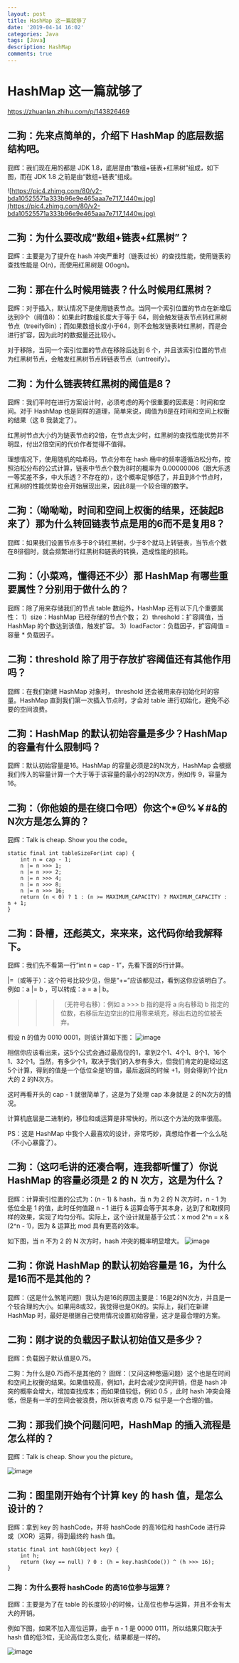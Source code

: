 ```yaml
---
layout: post
title: HashMap 这一篇就够了
date: '2019-04-14 16:02'
categories: Java
tags: [Java]
description: HashMap
comments: true
---
```


# HashMap 这一篇就够了

https://zhuanlan.zhihu.com/p/143826469

## 二狗：先来点简单的，介绍下 HashMap 的底层数据结构吧。

囧辉：我们现在用的都是 JDK 1.8，底层是由“数组+链表+红黑树”组成，如下图，而在 JDK 1.8 之前是由“数组+链表”组成。

![https://pic4.zhimg.com/80/v2-bda10525571a333b96e9e465aaa7e717_1440w.jpg](https://pic4.zhimg.com/80/v2-bda10525571a333b96e9e465aaa7e717_1440w.jpg)

## 二狗：为什么要改成“数组+链表+红黑树”？
囧辉：主要是为了提升在 hash 冲突严重时（链表过长）的查找性能，使用链表的查找性能是 O(n)，而使用红黑树是 O(logn)。

## 二狗：那在什么时候用链表？什么时候用红黑树？
囧辉：对于插入，默认情况下是使用链表节点。当同一个索引位置的节点在新增后达到9个（阈值8）：如果此时数组长度大于等于 64，则会触发链表节点转红黑树节点（treeifyBin）；而如果数组长度小于64，则不会触发链表转红黑树，而是会进行扩容，因为此时的数据量还比较小。

对于移除，当同一个索引位置的节点在移除后达到 6 个，并且该索引位置的节点为红黑树节点，会触发红黑树节点转链表节点（untreeify）。

## 二狗：为什么链表转红黑树的阈值是8？
囧辉：我们平时在进行方案设计时，必须考虑的两个很重要的因素是：时间和空间。对于 HashMap 也是同样的道理，简单来说，阈值为8是在时间和空间上权衡的结果（这 B 我装定了）。

红黑树节点大小约为链表节点的2倍，在节点太少时，红黑树的查找性能优势并不明显，付出2倍空间的代价作者觉得不值得。

理想情况下，使用随机的哈希码，节点分布在 hash 桶中的频率遵循泊松分布，按照泊松分布的公式计算，链表中节点个数为8时的概率为 0.00000006（跟大乐透一等奖差不多，中大乐透？不存在的），这个概率足够低了，并且到8个节点时，红黑树的性能优势也会开始展现出来，因此8是一个较合理的数字。

## 二狗：（呦呦呦，时间和空间上权衡的结果，还装起B来了）那为什么转回链表节点是用的6而不是复用8？
囧辉：如果我们设置节点多于8个转红黑树，少于8个就马上转链表，当节点个数在8徘徊时，就会频繁进行红黑树和链表的转换，造成性能的损耗。

## 二狗：（小菜鸡，懂得还不少）那 HashMap 有哪些重要属性？分别用于做什么的？
囧辉：除了用来存储我们的节点 table 数组外，HashMap 还有以下几个重要属性：
1）size：HashMap 已经存储的节点个数；
2）threshold：扩容阈值，当 HashMap 的个数达到该值，触发扩容。
3）loadFactor：负载因子，扩容阈值 = 容量 * 负载因子。

## 二狗：threshold 除了用于存放扩容阈值还有其他作用吗？
囧辉：在我们新建 HashMap 对象时， threshold 还会被用来存初始化时的容量。HashMap 直到我们第一次插入节点时，才会对 table 进行初始化，避免不必要的空间浪费。

## 二狗：HashMap 的默认初始容量是多少？HashMap 的容量有什么限制吗？
囧辉：默认初始容量是16。HashMap 的容量必须是2的N次方，HashMap 会根据我们传入的容量计算一个大于等于该容量的最小的2的N次方，例如传 9，容量为16。

## 二狗：（你他娘的是在绕口令吧）你这个*@%￥#&的N次方是怎么算的？
囧辉：Talk is cheap. Show you the code。
```
static final int tableSizeFor(int cap) {
    int n = cap - 1;
    n |= n >>> 1;
    n |= n >>> 2;
    n |= n >>> 4;
    n |= n >>> 8;
    n |= n >>> 16;
    return (n < 0) ? 1 : (n >= MAXIMUM_CAPACITY) ? MAXIMUM_CAPACITY : n + 1;
}
```

## 二狗：卧槽，还彪英文，来来来，这代码你给我解释下。
囧辉：我们先不看第一行“int n = cap - 1”，先看下面的5行计算。

|=（或等于）：这个符号比较少见，但是“+=”应该都见过，看到这你应该明白了。例如：a |= b ，可以转成：a = a | b。

>>>（无符号右移）：例如 a >>> b 指的是将 a 向右移动 b 指定的位数，右移后左边空出的位用零来填充，移出右边的位被丢弃。

假设 n 的值为 0010 0001，则该计算如下图：
![image](https://pic1.zhimg.com/80/v2-5e63c4df357c967aafc7fb33a3d1d768_1440w.jpg)

相信你应该看出来，这5个公式会通过最高位的1，拿到2个1、4个1、8个1、16个1、32个1。当然，有多少个1，取决于我们的入参有多大，但我们肯定的是经过这5个计算，得到的值是一个低位全是1的值，最后返回的时候 +1，则会得到1个比n 大的 2 的N次方。

这时再看开头的 cap - 1 就很简单了，这是为了处理 cap 本身就是 2 的N次方的情况。

计算机底层是二进制的，移位和或运算是非常快的，所以这个方法的效率很高。

PS：这是 HashMap 中我个人最喜欢的设计，非常巧妙，真想给作者一个么么哒（不小心暴露了）。


## 二狗：（这叼毛讲的还凑合啊，连我都听懂了）你说 HashMap 的容量必须是 2 的 N 次方，这是为什么？
囧辉：计算索引位置的公式为：(n - 1) & hash，当 n 为 2 的 N 次方时，n - 1 为低位全是 1 的值，此时任何值跟 n - 1 进行 & 运算会等于其本身，达到了和取模同样的效果，实现了均匀分布。实际上，这个设计就是基于公式：x mod 2^n = x & (2^n - 1)，因为 & 运算比 mod 具有更高的效率。

如下图，当 n 不为 2 的 N 次方时，hash 冲突的概率明显增大。
![image](https://pic3.zhimg.com/80/v2-550e1f8eb0e154bbec227af617556032_1440w.jpg)


## 二狗：你说 HashMap 的默认初始容量是 16，为什么是16而不是其他的？
囧辉：（这是什么煞笔问题）我认为是16的原因主要是：16是2的N次方，并且是一个较合理的大小。如果用8或32，我觉得也是OK的。实际上，我们在新建 HashMap 时，最好是根据自己使用情况设置初始容量，这才是最合理的方案。

## 二狗：刚才说的负载因子默认初始值又是多少？
囧辉：负载因子默认值是0.75。

二狗：为什么是0.75而不是其他的？
囧辉：（又问这种憨逼问题）这个也是在时间和空间上权衡的结果。如果值较高，例如1，此时会减少空间开销，但是 hash 冲突的概率会增大，增加查找成本；而如果值较低，例如 0.5 ，此时 hash 冲突会降低，但是有一半的空间会被浪费，所以折衷考虑 0.75 似乎是一个合理的值。

## 二狗：那我们换个问题问吧，HashMap 的插入流程是怎么样的？
囧辉：Talk is cheap. Show you the picture。

![image](https://pic1.zhimg.com/80/v2-3c9aa56b20ea776bd0ccf1e4584bfff8_1440w.jpg)


## 二狗：图里刚开始有个计算 key 的 hash 值，是怎么设计的？
囧辉：拿到 key 的 hashCode，并将 hashCode 的高16位和 hashCode 进行异或（XOR）运算，得到最终的 hash 值。
```
static final int hash(Object key) {
    int h;
    return (key == null) ? 0 : (h = key.hashCode()) ^ (h >>> 16);
}
```
### 二狗：为什么要将 hashCode 的高16位参与运算？
囧辉：主要是为了在 table 的长度较小的时候，让高位也参与运算，并且不会有太大的开销。

例如下图，如果不加入高位运算，由于 n - 1 是 0000 0111，所以结果只取决于 hash 值的低3位，无论高位怎么变化，结果都是一样的。

![image](https://pic3.zhimg.com/80/v2-ef69c71651894ffd5ac56dd17b39e5b2_1440w.jpg)

